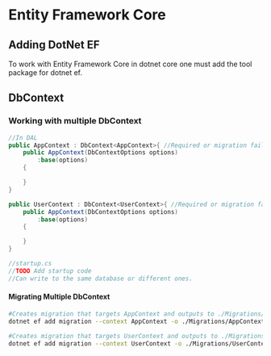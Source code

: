 # Entity Framework Core

## Adding DotNet EF
To work with Entity Framework Core in dotnet core one must add the tool package for dotnet ef. 

## DbContext

### Working with multiple DbContext
```csharp
//In DAL
public AppContext : DbContext<AppContext>{ //Required or migration fails
    public AppContext(DbContextOptions options)
        :base(options)
    {

    }
}

public UserContext : DbContext<UserContext>{ //Required or migration fails
    public AppContext(DbContextOptions options)
        :base(options)
    {

    }
}
```
```csharp
//startup.cs
//TODO Add startup code
//Can write to the same database or different ones.
```
#### Migrating Multiple DbContext
```bash
#Creates migration that targets AppContext and outputs to ./Migrations/AppContext
dotnet ef add migration --context AppContext -o ./Migrations/AppContext

#Creates migration that targets UserContext and outputs to ./Migrations/UserContext
dotnet ef add migration --context UserContext -o ./Migrations/UserContext
```
